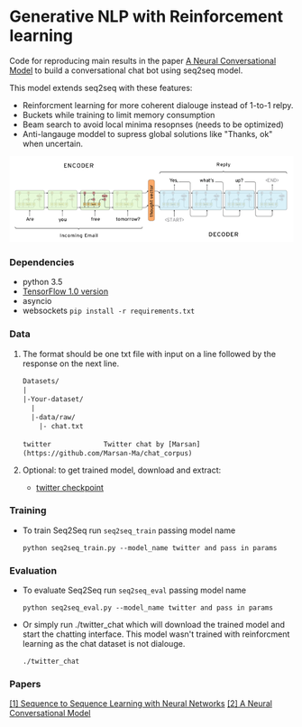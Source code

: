 # Generative NLP with Reinforcement learning
Code for reproducing main results in the paper [A Neural Conversational Model](http://papers.nips.cc/paper/5346-sequence-to-sequence-learning-with-neural-networks.pdf) to build a conversational chat bot using seq2seq model.

This model extends seq2seq with these features:
- Reinforcment learning for more coherent dialouge instead of 1-to-1 relpy.
- Buckets while training to limit memory consumption
- Beam search to avoid local minima resopnses (needs to be optimized)
- Anti-langauge moddel to supress global solutions like "Thanks, ok" when uncertain.

<img src="Images/seq2seq.png" width="800px"/>


### Dependencies
- python 3.5
- [TensorFlow 1.0 version](https://www.tensorflow.org/get_started/os_setup)
- asyncio
- websockets
`
pip install -r requirements.txt
`


### Data
1. The format should be one txt file with input on a line followed by the response on the next line.

    ```
    Datasets/
    |
    |-Your-dataset/
      |
      |-data/raw/
        |- chat.txt

    twitter             Twitter chat by [Marsan](https://github.com/Marsan-Ma/chat_corpus)
    ```

2. Optional: to get trained model, download and extract:
    - [twitter checkpoint](https://github.com/Roboy/roboy_generative_nlp/tree/datasets)


### Training
- To train Seq2Seq run `seq2seq_train` passing model name
   
    ```
    python seq2seq_train.py --model_name twitter and pass in params
    ```


### Evaluation
- To evaluate Seq2Seq run `seq2seq_eval` passing model name

    ```
    python seq2seq_eval.py --model_name twitter and pass in params
    ```

- Or simply run ./twitter_chat which will download the trained model and start the chatting interface. This model wasn't trained with reinforcment learning as the chat dataset is not dialouge.

    ```
    ./twitter_chat
    ```

### Papers
[\[1\] Sequence to Sequence Learning with Neural Networks][1]
[\[2\] A Neural Conversational Model][2]

[1]: http://papers.nips.cc/paper/5346-sequence-to-sequence-learning-with-neural-networks.pdf

[2]: http://arxiv.org/pdf/1506.05869v1.pdf
